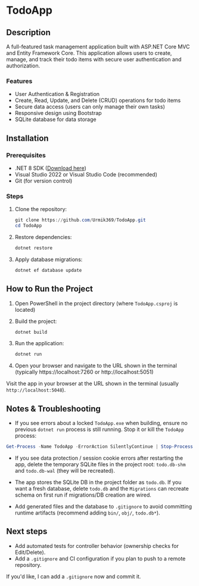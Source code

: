 # TodoApp

## Description
A full-featured task management application built with ASP.NET Core MVC and Entity Framework Core. This application allows users to create, manage, and track their todo items with secure user authentication and authorization.

### Features
- User Authentication & Registration
- Create, Read, Update, and Delete (CRUD) operations for todo items
- Secure data access (users can only manage their own tasks)
- Responsive design using Bootstrap
- SQLite database for data storage

## Installation
### Prerequisites
- .NET 8 SDK ([Download here](https://dotnet.microsoft.com/en-us/download))
- Visual Studio 2022 or Visual Studio Code (recommended)
- Git (for version control)

### Steps
1. Clone the repository:
   ```powershell
   git clone https://github.com/Urmik369/TodoApp.git
   cd TodoApp
   ```

2. Restore dependencies:
   ```powershell
   dotnet restore
   ```

3. Apply database migrations:
   ```powershell
   dotnet ef database update
   ```

## How to Run the Project
1. Open PowerShell in the project directory (where `TodoApp.csproj` is located)

2. Build the project:
   ```powershell
   dotnet build
   ```

3. Run the application:
   ```powershell
   dotnet run
   ```

4. Open your browser and navigate to the URL shown in the terminal (typically https://localhost:7260 or http://localhost:5051)

Visit the app in your browser at the URL shown in the terminal (usually `http://localhost:5048`).

## Notes & Troubleshooting
- If you see errors about a locked `TodoApp.exe` when building, ensure no previous `dotnet run` process is still running. Stop it or kill the `TodoApp` process:

```powershell
Get-Process -Name TodoApp -ErrorAction SilentlyContinue | Stop-Process -Force
```

- If you see data protection / session cookie errors after restarting the app, delete the temporary SQLite files in the project root: `todo.db-shm` and `todo.db-wal` (they will be recreated).

- The app stores the SQLite DB in the project folder as `todo.db`. If you want a fresh database, delete `todo.db` and the `Migrations` can recreate schema on first run if migrations/DB creation are wired.

- Add generated files and the database to `.gitignore` to avoid committing runtime artifacts (recommend adding `bin/`, `obj/`, `todo.db*`).

## Next steps
- Add automated tests for controller behavior (ownership checks for Edit/Delete).
- Add a `.gitignore` and CI configuration if you plan to push to a remote repository.

If you'd like, I can add a `.gitignore` now and commit it.